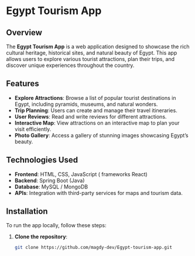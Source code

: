 # Egypt Tourism App

## Overview

The **Egypt Tourism App** is a web application designed to showcase the rich cultural heritage, historical sites, and natural beauty of Egypt. This app allows users to explore various tourist attractions, plan their trips, and discover unique experiences throughout the country.

## Features

- **Explore Attractions**: Browse a list of popular tourist destinations in Egypt, including pyramids, museums, and natural wonders.
- **Trip Planning**: Users can create and manage their travel itineraries.
- **User Reviews**: Read and write reviews for different attractions.
- **Interactive Map**: View attractions on an interactive map to plan your visit efficiently.
- **Photo Gallery**: Access a gallery of stunning images showcasing Egypt’s beauty.

## Technologies Used

- **Frontend**: HTML, CSS, JavaScript ( frameworks  React)
- **Backend**: Spring Boot (Java)
- **Database**: MySQL / MongoDB
- **APIs**: Integration with third-party services for maps and tourism data.

## Installation

To run the app locally, follow these steps:

1. **Clone the repository**:
   ```bash
   git clone https://github.com/magdy-dev/Egypt-tourism-app.git
